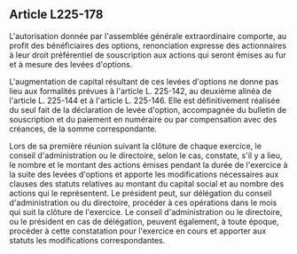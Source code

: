 Article L225-178
----
L'autorisation donnée par l'assemblée générale extraordinaire comporte, au
profit des bénéficiaires des options, renonciation expresse des actionnaires à
leur droit préférentiel de souscription aux actions qui seront émises au fur et
à mesure des levées d'options.

L'augmentation de capital résultant de ces levées d'options ne donne pas lieu
aux formalités prévues à l'article L. 225-142, au deuxième alinéa de l'article
L. 225-144 et à l'article L. 225-146. Elle est définitivement réalisée du seul
fait de la déclaration de levée d'option, accompagnée du bulletin de
souscription et du paiement en numéraire ou par compensation avec des créances,
de la somme correspondante.

Lors de sa première réunion suivant la clôture de chaque exercice, le conseil
d'administration ou le directoire, selon le cas, constate, s'il y a lieu, le
nombre et le montant des actions émises pendant la durée de l'exercice à la
suite des levées d'options et apporte les modifications nécessaires aux clauses
des statuts relatives au montant du capital social et au nombre des actions qui
le représentent. Le président peut, sur délégation du conseil d'administration
ou du directoire, procéder à ces opérations dans le mois qui suit la clôture de
l'exercice. Le conseil d'administration ou le directoire, ou le président en cas
de délégation, peuvent également, à toute époque, procéder à cette constatation
pour l'exercice en cours et apporter aux statuts les modifications
correspondantes.

